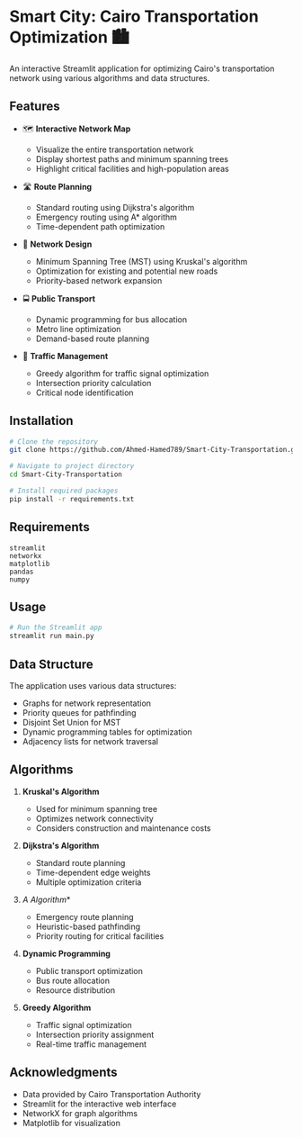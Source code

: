 # Smart City: Cairo Transportation Optimization 🏙️

An interactive Streamlit application for optimizing Cairo's transportation network using various algorithms and data structures.

## Features

- 🗺️ **Interactive Network Map**
  - Visualize the entire transportation network
  - Display shortest paths and minimum spanning trees
  - Highlight critical facilities and high-population areas

- 🛣️ **Route Planning**
  - Standard routing using Dijkstra's algorithm
  - Emergency routing using A* algorithm
  - Time-dependent path optimization

- 🌉 **Network Design**
  - Minimum Spanning Tree (MST) using Kruskal's algorithm
  - Optimization for existing and potential new roads
  - Priority-based network expansion

- 🚍 **Public Transport**
  - Dynamic programming for bus allocation
  - Metro line optimization
  - Demand-based route planning

- 🚦 **Traffic Management**
  - Greedy algorithm for traffic signal optimization
  - Intersection priority calculation
  - Critical node identification

## Installation

```bash
# Clone the repository
git clone https://github.com/Ahmed-Hamed789/Smart-City-Transportation.git

# Navigate to project directory
cd Smart-City-Transportation

# Install required packages
pip install -r requirements.txt
```

## Requirements

```
streamlit
networkx
matplotlib
pandas
numpy
```

## Usage

```bash
# Run the Streamlit app
streamlit run main.py
```

## Data Structure

The application uses various data structures:
- Graphs for network representation
- Priority queues for pathfinding
- Disjoint Set Union for MST
- Dynamic programming tables for optimization
- Adjacency lists for network traversal

## Algorithms

1. **Kruskal's Algorithm**
   - Used for minimum spanning tree
   - Optimizes network connectivity
   - Considers construction and maintenance costs

2. **Dijkstra's Algorithm**
   - Standard route planning
   - Time-dependent edge weights
   - Multiple optimization criteria

3. **A* Algorithm**
   - Emergency route planning
   - Heuristic-based pathfinding
   - Priority routing for critical facilities

4. **Dynamic Programming**
   - Public transport optimization
   - Bus route allocation
   - Resource distribution

5. **Greedy Algorithm**
   - Traffic signal optimization
   - Intersection priority assignment
   - Real-time traffic management



## Acknowledgments

- Data provided by Cairo Transportation Authority
- Streamlit for the interactive web interface
- NetworkX for graph algorithms
- Matplotlib for visualization
